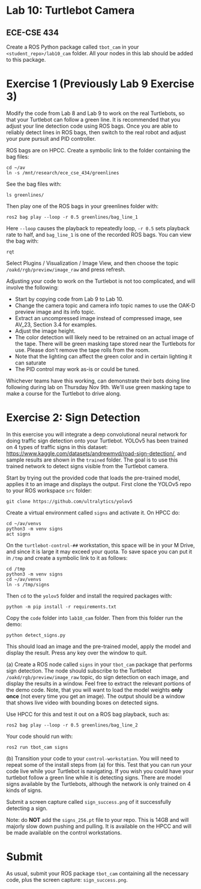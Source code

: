 # Lab 10: Turtlebot Camera
## ECE-CSE 434

Create a ROS Python package called `tbot_cam` in your `<student_repo>/lab10_cam` folder.  All your nodes in this lab should be added to this package.  

# Exercise 1 (Previously Lab 9 Exercise 3)

Modify the code from Lab 8 and Lab 9 to work on the real Turtlebots, so that your Turtlebot can follow a green line.  It is recommended that you adjust your line detection code using ROS bags.  Once you are able to reliably detect lines in ROS bags, then switch to the real robot and adjust your pure pursuit and PID controller.  

ROS bags are on HPCC.  Create a symbolic link to the folder containing the bag files:
```
cd ~/av
ln -s /mnt/research/ece_cse_434/greenlines
```
See the bag files with:
```
ls greenlines/
```
Then play one of the ROS bags in your greenlines folder with:
```
ros2 bag play --loop -r 0.5 greenlines/bag_line_1
```
Here `--loop` causes the playback to repeatedly loop, `-r 0.5` sets playback rate to half, and `bag_line_1` is one of the recorded ROS bags.  You can view the bag with:
```
rqt
```
Select Plugins / Visualization / Image View, and then choose the topic `/oakd/rgb/preview/image_raw` and press refresh.

Adjusting your code to work on the Turtlebot is not too complicated, and will involve the following:
- Start by copying code from Lab 9 to Lab 10.  
- Change the camera topic and camera info topic names to use the OAK-D preview image and its info topic.
- Extract an uncompressed image instead of compressed image, see AV_23, Section 3.4 for examples.
- Adjust the image height.  
- The color detection will likely need to be retrained on an actual image of the tape.  There will be green masking tape stored near the Turtlebots for use.  Please don't remove the tape rolls from the room.
- Note that the lighting can affect the green color and in certain lighting it can saturate
- The PID control may work as-is or could be tuned.

Whichever teams have this working, can demonstrate their bots doing line following during lab on Thursday Nov 9th. We'll use green masking tape to make a course for the Turtlebot to drive along.

# Exercise 2: Sign Detection

In this exercise you will integrate a deep convolutional neural network for doing traffic sign detection onto your Turtlebot.  YOLOv5 has been trained on 4 types of traffic signs in this dataset: https://www.kaggle.com/datasets/andrewmvd/road-sign-detection/, and sample results are shown in the `trained` folder.  The goal is to use this trained network to detect signs visible from the Turtlebot camera.  

Start by trying out the provided code that loads the pre-trained model, applies it to an image and displays the output. First clone the YOLOv5 repo to your ROS workspace `src` folder:
```
git clone https://github.com/ultralytics/yolov5
```
Create a virtual environment called `signs` and activate it.   On HPCC do:
```
cd ~/av/venvs
python3 -m venv signs
act signs
```
On the `turtlebot-control-##` workstation, this space will be in your M Drive, and since it is large it may exceed your quota.  To save space you can put it in `/tmp` and create a symbolic link to it as follows:
```
cd /tmp
python3 -m venv signs
cd ~/av/venvs
ln -s /tmp/signs
```
Then `cd` to the `yolov5` folder and install the required packages with:
```
python -m pip install -r requirements.txt
```
Copy the `code` folder into `lab10_cam` folder. Then from this folder run the demo:
```
python detect_signs.py
```
This should load an image and the pre-trained model, apply the model and display the result. Press any key over the window to quit.

(a) Create a ROS node called `signs` in your `tbot_cam` package that performs sign detection.  The node should subscribe to the Turtlebot `/oakd/rgb/preview/image_raw` topic, do sign detection on each image, and display the results in a window.  Feel free to extract the relevant portions of the demo code.  Note, that you will want to load the model weights **only once** (not every time you get an image).  The output should be a window that shows live video with bounding boxes on detected signs.

Use HPCC for this and test it out on a ROS bag playback, such as:
```
ros2 bag play --loop -r 0.5 greenlines/bag_line_2
```
Your code should run with:
```
ros2 run tbot_cam signs
```

(b) Transition your code to your `control-workstation`. You will need to repeat some of the install steps from (a) for this.  Test that you can run your code live while your Turtlebot is navigating.  If you wish you could have your turtlebot follow a green line while it is detecting signs.  There are model signs available by the Turtlebots, although the network is only trained on 4 kinds of signs.

Submit a screen capture called `sign_success.png` of it successfully detecting a sign.

Note: do **NOT** add the `signs_256.pt` file to your repo.  This is 14GB and will majorly slow down pushing and pulling.  It is available on the HPCC and will be made available on the control workstations. 

# Submit

As usual, submit your ROS package `tbot_cam` containing all the necessary code, plus the screen capture: `sign_success.png`.



